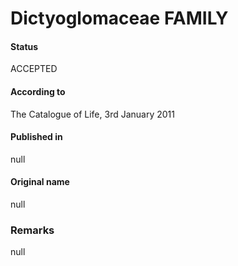 # Dictyoglomaceae FAMILY

#### Status
ACCEPTED

#### According to
The Catalogue of Life, 3rd January 2011

#### Published in
null

#### Original name
null

### Remarks
null